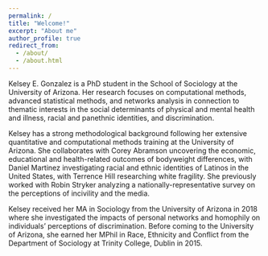 ```yaml
---
permalink: /
title: "Welcome!"
excerpt: "About me"
author_profile: true
redirect_from: 
  - /about/
  - /about.html
---
```


Kelsey E. Gonzalez is a PhD student in the School of Sociology at the University of Arizona. Her research focuses on computational methods, advanced statistical methods, and networks analysis in connection to thematic interests in the social determinants of physical and mental health and illness, racial and panethnic identities, and discrimination.

Kelsey has a strong methodological background following her extensive quantitative and computational methods training at the University of Arizona. She collaborates with Corey Abramson uncovering the economic, educational and health-related outcomes of bodyweight differences, with Daniel Martinez investigating racial and ethnic identities of Latinos in the United States, with Terrence Hill researching white fragility. She previously worked with Robin Stryker analyzing a nationally-representative survey on the perceptions of incivility and the media.

Kelsey received her MA in Sociology from the University of Arizona in 2018 where she investigated the impacts of personal networks and homophily on individuals’ perceptions of discrimination. Before coming to the University of Arizona, she earned her MPhil in Race, Ethnicity and Conflict from the Department of Sociology at Trinity College, Dublin in 2015.
